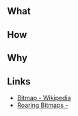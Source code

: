 ## What


## How


## Why


## Links
- [Bitmap - Wikipedia](https://en.wikipedia.org/wiki/Bitmap)
- [Roaring Bitmaps -](http://roaringbitmap.org/about/)